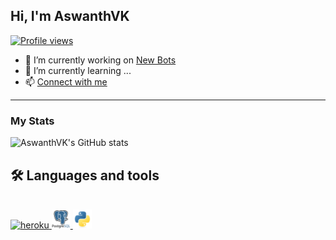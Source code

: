 ## Hi, I'm AswanthVK
[![Profile views](https://komarev.com/ghpvc/?username=AswanthVK&label=Profile%20views)](https://github.com/AswanthVK)
- 💫 I’m currently working on [New Bots](https://telegram.dog/NewBotz)
- 🌱 I’m currently learning ...
- 📫 [Connect with me](https://telegram.dog/AswanthVK)
---
### My Stats
![AswanthVK's GitHub stats](https://github-readme-stats.vercel.app/api?username=AswanthVK&show_icons=true&theme=radical)

## 🛠️ Languages and tools
</br>
<a href="https://heroku.com" class="padded" target="_blank"> <img src="https://www.vectorlogo.zone/logos/heroku/heroku-icon.svg" alt="heroku" width="30" height="30"/> </a>
<a href="https://www.postgresql.org" class="padded" target="_blank"> <img src="https://raw.githubusercontent.com/devicons/devicon/master/icons/postgresql/postgresql-original-wordmark.svg" alt="postgresql" width="30" height="30"/> </a> 
<a href="https://www.python.org" class="padded" target="_blank"> <img src="https://raw.githubusercontent.com/devicons/devicon/master/icons/python/python-original.svg" alt="python" width="30" height="30"/> </a>
